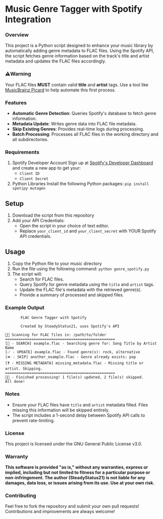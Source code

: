 # Music Genre Tagger with Spotify Integration

### Overview
This project is a Python script designed to enhance your music library by automatically adding genre metadata to FLAC files. Using the Spotify API, the script fetches genre information based on the track's title and artist metadata and updates the FLAC files accordingly. 

### ⚠️Warning
Your FLAC files **MUST** contain valid **title** and **artist** tags. Use a tool like [MusicBrainz Picard](https://picard.musicbrainz.org/) to help automate this first process. 

### Features
- **Automatic Genre Detection**: Queries Spotify's database to fetch genre information.
- **Metadata Update**: Writes genre data into FLAC file metadata.
- **Skip Existing Genres**: Provides real-time logs during processing.
- **Batch Processing**: Processes all FLAC files in the working directory and all subdirectories.

### Requirements
1. Spotify Developer Account
	Sign up at [Spotify's Developer Dashboard](https://developer.spotify.com/dashboard/) and create a new app to get your:
	- `Client ID`
	- `Client Secret`
2. Python Libraries
    Install the following Python packages:
    ```pip install spotipy mutagen```

## Setup
1. Download the script from this repository
2. Add your API Credentials:
     - Open the script in your choice of text editor.
     - Replace `your_client_id` and `your_client_secret` with YOUR Spotify API credentials.

## Usage
1. Copy the Python file to your music directory
2. Run the file using the following command:
    `python genre_spotify.py`
3. The script will:
    - Search for FLAC files.
    - Query Spotify for genre metadata using the `title` and `artist` tags.
    - Update the FLAC file's metadata with the retrieved genre(s).
    - Provide a summary of processed and skipped files.

### Example Output
```
       FLAC Genre Tagger with Spotify       

       Created by SteadyStatus21, uses Spotify's API

🔎📁 Scanning for FLAC files in: /path/to/folder
==================================================
[🔎 - SEARCH] example.flac - Searching genre for: Song Title by Artist Name
[✅ - UPDATE] example.flac - Found genre(s): rock, alternative
[⏩ - SKIP] another_example.flac - Genre already exists: pop
[❓ - MISSING METADATA] missing_metadata.flac - Missing title or artist. Skipping.
==================================================
🏁✅ - Finished processing! 1 file(s) updated, 2 file(s) skipped.
All done!
```

### Notes
- Ensure your FLAC files have `title` and `artist` metadata filled. Files missing this information will be skipped entirely.
- The script includes a 1-second delay between Spotify API calls to prevent rate-limiting.

### License
This project is licensed under the GNU General Public License v3.0.

### Warranty
**This software is provided "as is," without any warranties, express or implied, including but not limited to fitness for a particular purpose or non-infringement. The author (SteadyStatus21) is not liable for any damages, data loss, or issues arising from its use. Use at your own risk.**

### Contributing
Feel free to fork the repository and submit your own pull requests! Contributions and improvements are always welcome!
